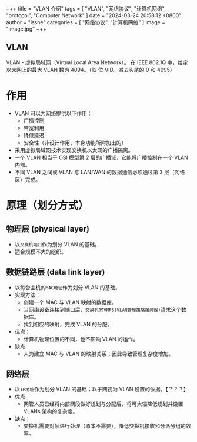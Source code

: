 +++
title = "VLAN 介绍"
tags = [ "VLAN", "网络协议", "计算机网络", "protocol", "Computer Network" ]
date = "2024-03-24 20:58:12 +0800"
author = "isshe"
categories = [ "网络协议", "计算机网络" ]
image = "image.jpg"
+++

VLAN
---
VLAN - 虚拟局域网（Virtual Local Area Network）。
在 IEEE 802.1Q 中，给定以太网上的最大 VLAN 数为 4094。（12 位 VID。减去头尾的 0 和 4095）

# 作用
* VLAN 可以为网络提供以下作用：
    * 广播控制
    * 带宽利用
    * 降低延迟
    * 安全性（非设计作用，本身功能所附加出的）
* 采用虚拟局域网技术实现交换机以太网的广播隔离。
* 一个 VLAN 相当于 OSI 模型第 2 层的广播域，它能将广播控制在一个 VLAN 内部。
* 不同 VLAN 之间或 VLAN 与 LAN/WAN 的数据通信必须通过第 3 层（网络层）完成。

# 原理（划分方式）
## 物理层 (physical layer)
* 以`交换机端口`作为划分 VLAN 的基础。
* 适合规模不大的组织。

## 数据链路层 (data link layer)
* 以每台主机的`MAC地址`作为划分 VLAN 的基础。
* 实现方法：
    * 创建一个 MAC 与 VLAN 映射的数据库。
    * 当网络设备连接到端口后，`交换机`向`VMPS(VLAN管理策略服务器)`请求这个数据库。
    * 找到相应的映射，完成 VLAN 的分配。
* 优点：
    * 计算机物理位置的不同，也不影响 VLAN 的运作。
* 缺点：
    * 人为建立 MAC 与 VLAN 的映射关系；因此导致管理复杂度增加。

## 网络层
* 以`IP地址`作为划分 VLAN 的基础；以子网视为 VLAN 设置的依据。【？？？】
* 优点：
    * 网管人员已经将内部网段做好规划与分配后，将可大辐降低规划并设置 VLANs 架构的复杂度。
* 缺点：
    * 交换机需要对帧进行处理（原本不需要），降低交换机接收和分派分组的效率。
